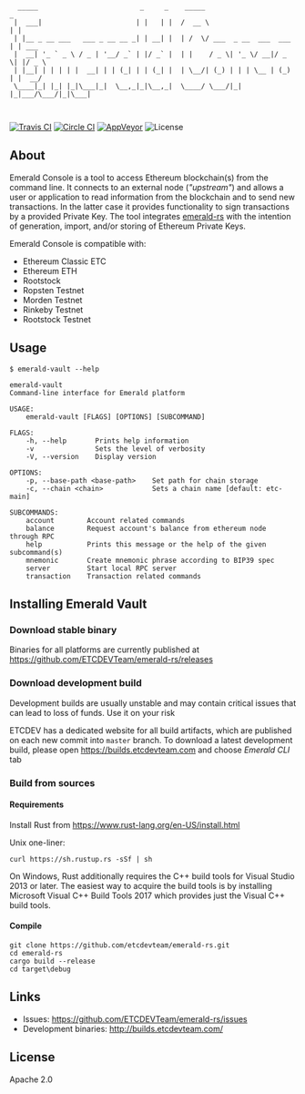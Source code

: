 ```shell

  _____                         _     _    _____                       _      
 |  ___|                       | |   | |  /  __ \                     | |     
 | |__ _ __ ___   ___ _ __ __ _| | __| |  | /  \/ ___  _ __  ___  ___ | | ___ 
 |  __| '_ ` _ \ / _ | '__/ _` | |/ _` |  | |    / _ \| '_ \/ __|/ _ \| |/ _ \
 | |__| | | | | |  __| | | (_| | | (_| |  | \__/| (_) | | | \__ | (_) | |  __/
 \____|_| |_| |_|\___|_|  \__,_|_|\__,_|  \____/ \___/|_| |_|___/\___/|_|\___|
                                                                             
                                                                             
```
[![Travis CI](https://travis-ci.org/ETCDEVTeam/emerald-rs.svg?branch=master)](https://travis-ci.org/ETCDEVTeam/emerald-rs)
[![Circle CI](https://circleci.com/gh/ETCDEVTeam/emerald-rs/tree/master.svg?style=shield)](https://circleci.com/gh/etcdevteam/emerald-rs)
[![AppVeyor](https://ci.appveyor.com/api/projects/status/e5nqu33xo8y4nk0v?svg=true)](https://ci.appveyor.com/project/etcdevteam/emerald-rs)
![License](https://img.shields.io/badge/License-Apache%202.0-blue.svg?style=flat-square&maxAge=2592000)

## About

Emerald Console is a tool to access Ethereum blockchain(s) from the command line. It connects to an 
external node (_"upstream"_) and allows a user or application to read information from the blockchain and to send new 
transactions. In the latter case it provides functionality to sign transactions by a provided Private Key. The tool 
integrates [emerald-rs](https://github.com/ETCDEVTeam/emerald-rs) with the intention of generation, import, and/or 
storing of Ethereum Private Keys.

Emerald Console is compatible with:
 
 - Ethereum Classic ETC
 - Ethereum ETH
 - Rootstock
 - Ropsten Testnet
 - Morden Testnet
 - Rinkeby Testnet
 - Rootstock Testnet


## Usage

```shell
$ emerald-vault --help

emerald-vault
Command-line interface for Emerald platform

USAGE:
    emerald-vault [FLAGS] [OPTIONS] [SUBCOMMAND]

FLAGS:
    -h, --help       Prints help information
    -v               Sets the level of verbosity
    -V, --version    Display version

OPTIONS:
    -p, --base-path <base-path>    Set path for chain storage
    -c, --chain <chain>            Sets a chain name [default: etc-main]

SUBCOMMANDS:
    account        Account related commands
    balance        Request account's balance from ethereum node through RPC
    help           Prints this message or the help of the given subcommand(s)
    mnemonic       Create mnemonic phrase according to BIP39 spec
    server         Start local RPC server
    transaction    Transaction related commands

```

## Installing Emerald Vault

### Download stable binary

Binaries for all platforms are currently published at https://github.com/ETCDEVTeam/emerald-rs/releases

### Download development build


Development builds are usually unstable and may contain critical issues that can lead to loss of funds. Use it on your risk


ETCDEV has a dedicated website for all build artifacts, which are published on each new commit into `master` branch.
To download a latest development build, please open https://builds.etcdevteam.com and choose _Emerald CLI_ tab


### Build from sources

#### Requirements

Install Rust from https://www.rust-lang.org/en-US/install.html


Unix one-liner:
```
curl https://sh.rustup.rs -sSf | sh
```

On Windows, Rust additionally requires the C++ build tools for Visual Studio 2013 or later. The easiest way to acquire
the build tools is by installing Microsoft Visual C++ Build Tools 2017 which provides just the Visual C++ build tools.

#### Compile

```
git clone https://github.com/etcdevteam/emerald-rs.git
cd emerald-rs
cargo build --release
cd target\debug
```

## Links

- Issues: https://github.com/ETCDEVTeam/emerald-rs/issues
- Development binaries: http://builds.etcdevteam.com/


## License

Apache 2.0

